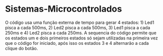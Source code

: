 # Sistemas-Microcontrolados
O código usa uma função externa de tempo para gerar 4 estados: 1) Led1 pisca a cada 500ms, 2) Led2 pisca a cada 500ms, 3) Led1 pisca a cada 250ms e 4) Led2 pisca a cada 250ms. A sequencia do código permite que os estados um e dois primeiros estados só sejam utilizadas na primeira vez que o código for iniciado, após isso os estados 3 e 4 alternarão a cada clique do botão.
